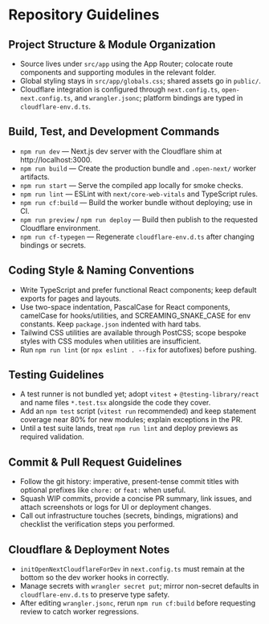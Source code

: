 # Repository Guidelines

## Project Structure & Module Organization
- Source lives under `src/app` using the App Router; colocate route components and supporting modules in the relevant folder.
- Global styling stays in `src/app/globals.css`; shared assets go in `public/`.
- Cloudflare integration is configured through `next.config.ts`, `open-next.config.ts`, and `wrangler.jsonc`; platform bindings are typed in `cloudflare-env.d.ts`.

## Build, Test, and Development Commands
- `npm run dev` — Next.js dev server with the Cloudflare shim at http://localhost:3000.
- `npm run build` — Create the production bundle and `.open-next/` worker artifacts.
- `npm run start` — Serve the compiled app locally for smoke checks.
- `npm run lint` — ESLint with `next/core-web-vitals` and TypeScript rules.
- `npm run cf:build` — Build the worker bundle without deploying; use in CI.
- `npm run preview` / `npm run deploy` — Build then publish to the requested Cloudflare environment.
- `npm run cf-typegen` — Regenerate `cloudflare-env.d.ts` after changing bindings or secrets.

## Coding Style & Naming Conventions
- Write TypeScript and prefer functional React components; keep default exports for pages and layouts.
- Use two-space indentation, PascalCase for React components, camelCase for hooks/utilities, and SCREAMING_SNAKE_CASE for env constants. Keep `package.json` indented with hard tabs.
- Tailwind CSS utilities are available through PostCSS; scope bespoke styles with CSS modules when utilities are insufficient.
- Run `npm run lint` (or `npx eslint . --fix` for autofixes) before pushing.

## Testing Guidelines
- A test runner is not bundled yet; adopt `vitest` + `@testing-library/react` and name files `*.test.tsx` alongside the code they cover.
- Add an `npm test` script (`vitest run` recommended) and keep statement coverage near 80% for new modules; explain exceptions in the PR.
- Until a test suite lands, treat `npm run lint` and deploy previews as required validation.

## Commit & Pull Request Guidelines
- Follow the git history: imperative, present-tense commit titles with optional prefixes like `chore:` or `feat:` when useful.
- Squash WIP commits, provide a concise PR summary, link issues, and attach screenshots or logs for UI or deployment changes.
- Call out infrastructure touches (secrets, bindings, migrations) and checklist the verification steps you performed.

## Cloudflare & Deployment Notes
- `initOpenNextCloudflareForDev` in `next.config.ts` must remain at the bottom so the dev worker hooks in correctly.
- Manage secrets with `wrangler secret put`; mirror non-secret defaults in `cloudflare-env.d.ts` to preserve type safety.
- After editing `wrangler.jsonc`, rerun `npm run cf:build` before requesting review to catch worker regressions.
